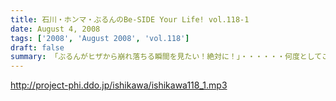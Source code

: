 ```yaml
---
title: 石川・ホンマ・ぶるんのBe-SIDE Your Life! vol.118-1
date: August 4, 2008
tags: ['2008', 'August 2008', 'vol.118']
draft: false
summary: 「ぶるんがヒザから崩れ落ちる瞬間を見たい！絶対に！」・・・・・・何度としてこのセリフを石川サンから聞いてきたことか。そのセリフが繰り返された『もっとビーサイ２００８』のスペシャルコンテンツの全貌が今回で明らかに！！！正直、私NAMAEは、今回の配信が行われないのではないか？と危惧しているところもありました。それは・・・NAMAE
---
```


http://project-phi.ddo.jp/ishikawa/ishikawa118_1.mp3